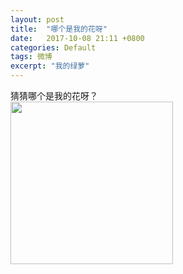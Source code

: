 ```yaml
---
layout: post
title:  "哪个是我的花呀"
date:   2017-10-08 21:11 +0800
categories: Default
tags: 微博
excerpt: "我的绿萝"
---
```


猜猜哪个是我的花呀？  
<img src="https://wx1.sinaimg.cn/mw690/0069VkNply1fkaypp5mg3j30qo0zkwnl.jpg" width="260" >